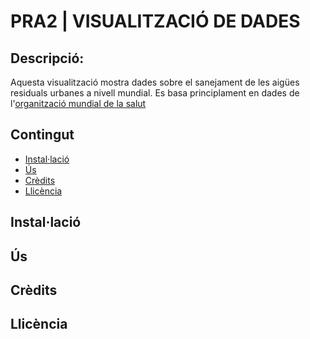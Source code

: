 # PRA2 | VISUALITZACIÓ DE DADES

## Descripció:

Aquesta visualització mostra dades sobre el sanejament de les aigües residuals urbanes a nivell mundial. Es basa principlament en dades de l'[organització mundial de la salut](https://washdata.org/data/downloads#WLD)

## Contingut

- [Instal·lació](#instal·lació)
- [Ús](#ús)
- [Crèdits](#credits)
- [Llicència](#llicència)


## Instal·lació

## Ús

## Crèdits

## Llicència
